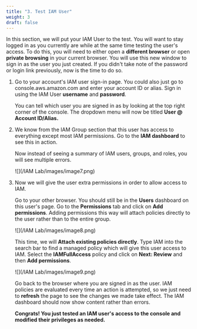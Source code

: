 ```yaml
---
title: "3. Test IAM User"
weight: 3
draft: false
---
```


In this section, we will put your IAM User to the test. You will want to
stay logged in as you currently are while at the same time testing the
user's access. To do this, you will need to either open a **different
browser** or open **private browsing** in your current browser. You will
use this new window to sign in as the user you just created. If you
didn't take note of the password or login link previously, now is the
time to do so.

1. Go to your account's IAM user sign-in page. You could also just go to
console.aws.amazon.com and enter your account ID or alias. Sign in using
the IAM User **username** and **password**.

	You can tell which user you are signed in as by looking at the top right
corner of the console. The dropdown menu will now be titled **User @
Account ID/Alias.**

2. We know from the IAM Group section that this user has access to
everything except most IAM permissions. Go to the **IAM dashboard** to
see this in action.

	Now instead of seeing a summary of IAM users, groups, and roles, you
will see multiple errors.

	![](/IAM Lab/images/image7.png)

3. Now we will give the user extra permissions in order to allow access to
IAM.

	Go to your other browser. You should still be in the **Users** dashboard
on this user's page. Go to the **Permissions** tab and click on **Add
permissions**. Adding permissions this way will attach policies directly
to the user rather than to the entire group.

	![](/IAM Lab/images/image8.png)

	This time, we will **Attach existing policies directly**. Type IAM into
the search bar to find a managed policy which will give this user access
to IAM. Select the **IAMFullAccess** policy and click on **Next:
Review** and then **Add permissions**.

	![](/IAM Lab/images/image9.png)

	Go back to the browser where you are signed in as the user. IAM policies
are evaluated every time an action is attempted, so we just need to
**refresh** the page to see the changes we made take effect. The IAM
dashboard should now show content rather than errors.

	**Congrats! You just tested an IAM user's access to the console and
modified their privileges as needed.**
